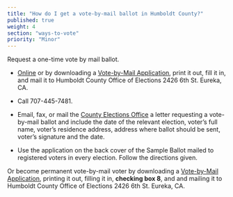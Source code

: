 ```yaml
---
title: "How do I get a vote-by-mail ballot in Humboldt County?"
published: true
weight: 4
section: "ways-to-vote"
priority: "Minor"
---
```


Request a one-time vote by mail ballot.  

- [Online](https://humboldtgov.org/1300/Vote-by-Mail) or by downloading a [Vote-by-Mail Application](https://humboldtgov.org/DocumentCenter/View/56273), print it out, fill it in, and mail it to Humboldt County Office of Elections 2426 6th St. Eureka, CA.  

- Call 707-445-7481.  

- Email, fax, or mail the [County Elections Office](#section-election-office-contact) a letter requesting a vote-by-mail ballot and include the date of the relevant election, voter’s full name, voter’s residence address, address where ballot should be sent, voter’s signature and the date.  

- Use the application on the back cover of the Sample Ballot mailed to registered voters in every election. Follow the directions given.  

Or become permanent vote-by-mail voter by downloading a [Vote-by-Mail Application](https://humboldtgov.org/DocumentCenter/View/56273), printing it out, filling it in, **checking box 8**, and and mailing it to Humboldt County Office of Elections 2426 6th St. Eureka, CA.  
